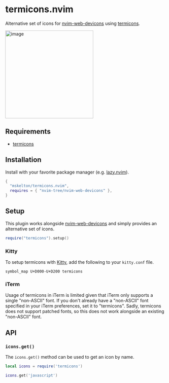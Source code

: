 # termicons.nvim

Alternative set of icons for [nvim-web-devicons](https://github.com/nvim-tree/nvim-web-devicons) using [termicons](https://github.com/mskelton/termicons).

<img width="277" alt="image" src="https://user-images.githubusercontent.com/25914066/224574131-4eb3aef2-06aa-468b-ad98-d21fea3e2506.png">

## Requirements

* [termicons](https://termicons.mskelton.dev)

## Installation

Install with your favorite package manager (e.g. [lazy.nvim](https://github.com/folke/lazy.nvim)).

```lua
{
  "mskelton/termicons.nvim",
  requires = { "nvim-tree/nvim-web-devicons" },
}
```

## Setup

This plugin works alongside [nvim-web-devicons](https://github.com/nvim-tree/nvim-web-devicons) and simply provides an alternative set of icons.

```lua
require("termicons").setup()
```

### Kitty

To setup termicons with [Kitty](https://sw.kovidgoyal.net/kitty), add the
following to your `kitty.conf` file.

```kitty
symbol_map U+D000-U+D200 termicons
```

### iTerm

Usage of termicons in iTerm is limited given that iTerm only supports a single
"non-ASCII" font. If you don't already have a "non-ASCII" font specified in your
iTerm preferences, set it to "termicons". Sadly, termicons does not support
patched fonts, so this does not work alongside an existing "non-ASCII" font.

## API

### `icons.get()`

The `icons.get()` method can be used to get an icon by name.

```lua
local icons = require('termicons')

icons.get('javascript')
```
